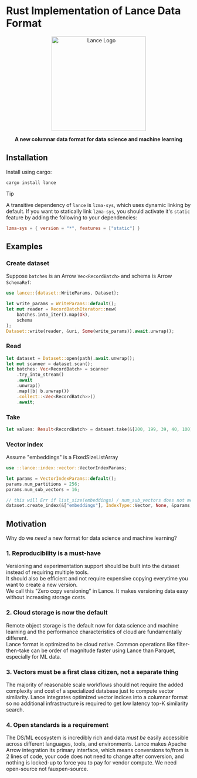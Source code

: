 # Rust Implementation of Lance Data Format

<div align="center">
<p align="center">

<img width="257" alt="Lance Logo" src="https://user-images.githubusercontent.com/917119/199353423-d3e202f7-0269-411d-8ff2-e747e419e492.png">

**A new columnar data format for data science and machine learning**
</p></div>

## Installation

Install using cargo:

```shell
cargo install lance
```

> [!TIP]
> A transitive dependency of `lance` is `lzma-sys`, which uses dynamic linking
> by default. If you want to statically link `lzma-sys`, you should activate it's
> `static` feature by adding the following to your dependencies:
>
> ```toml
> lzma-sys = { version = "*", features = ["static"] }
> ```

## Examples

### Create dataset

Suppose `batches` is an Arrow `Vec<RecordBatch>` and schema is Arrow `SchemaRef`:

```rust
use lance::{dataset::WriteParams, Dataset};

let write_params = WriteParams::default();
let mut reader = RecordBatchIterator::new(
    batches.into_iter().map(Ok),
    schema
);
Dataset::write(reader, &uri, Some(write_params)).await.unwrap();
```

### Read

```rust
let dataset = Dataset::open(path).await.unwrap();
let mut scanner = dataset.scan();
let batches: Vec<RecordBatch> = scanner
    .try_into_stream()
    .await
    .unwrap()
    .map(|b| b.unwrap())
    .collect::<Vec<RecordBatch>>()
    .await;
```

### Take

```rust
let values: Result<RecordBatch> = dataset.take(&[200, 199, 39, 40, 100], &projection).await;
```

### Vector index

Assume "embeddings" is a FixedSizeListArray<f32>
```rust
use ::lance::index::vector::VectorIndexParams;

let params = VectorIndexParams::default();
params.num_partitions = 256;
params.num_sub_vectors = 16;

// this will Err if list_size(embeddings) / num_sub_vectors does not meet simd alignment
dataset.create_index(&["embeddings"], IndexType::Vector, None, &params, true).await;
```

## Motivation

Why do we *need* a new format for data science and machine learning?

### 1. Reproducibility is a must-have

Versioning and experimentation support should be built into the dataset instead of requiring multiple tools.<br/>
It should also be efficient and not require expensive copying everytime you want to create a new version.<br/>
We call this "Zero copy versioning" in Lance. It makes versioning data easy without increasing storage costs.

### 2. Cloud storage is now the default

Remote object storage is the default now for data science and machine learning and the performance characteristics of cloud are fundamentally different.<br/>
Lance format is optimized to be cloud native. Common operations like filter-then-take can be order of magnitude faster
using Lance than Parquet, especially for ML data.

### 3. Vectors must be a first class citizen, not a separate thing

The majority of reasonable scale workflows should not require the added complexity and cost of a
specialized database just to compute vector similarity. Lance integrates optimized vector indices
into a columnar format so no additional infrastructure is required to get low latency top-K similarity search.

### 4. Open standards is a requirement

The DS/ML ecosystem is incredibly rich and data *must be* easily accessible across different languages, tools, and environments.
Lance makes Apache Arrow integration its primary interface, which means conversions to/from is 2 lines of code, your
code does not need to change after conversion, and nothing is locked-up to force you to pay for vendor compute.
We need open-source not fauxpen-source.
